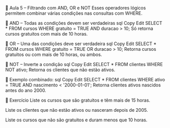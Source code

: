 🧠 Aula 5 – Filtrando com AND, OR e NOT
Esses operadores lógicos permitem combinar várias condições nas consultas com WHERE.

🔗 AND – Todas as condições devem ser verdadeiras
sql
Copy
Edit
SELECT * FROM cursos
WHERE gratuito = TRUE AND duracao > 10;
Só retorna cursos gratuitos com mais de 10 horas.

🔀 OR – Uma das condições deve ser verdadeira
sql
Copy
Edit
SELECT * FROM cursos
WHERE gratuito = TRUE OR duracao > 10;
Retorna cursos gratuitos ou com mais de 10 horas, ou ambos.

🚫 NOT – Inverte a condição
sql
Copy
Edit
SELECT * FROM clientes
WHERE NOT ativo;
Retorna os clientes que não estão ativos.

🧪 Exemplo combinado:
sql
Copy
Edit
SELECT * FROM clientes
WHERE ativo = TRUE AND nascimento < '2000-01-01';
Retorna clientes ativos nascidos antes do ano 2000.

📝 Exercício
Liste os cursos que são gratuitos e têm mais de 15 horas.

Liste os clientes que não estão ativos ou nasceram depois de 2005.

Liste os cursos que não são gratuitos e duram menos que 10 horas.

